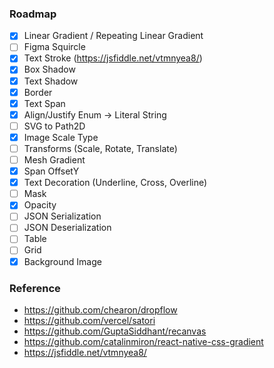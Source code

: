 ### Roadmap

- [x] Linear Gradient / Repeating Linear Gradient
- [ ] Figma Squircle
- [x] Text Stroke (https://jsfiddle.net/vtmnyea8/)
- [x] Box Shadow
- [x] Text Shadow
- [x] Border
- [x] Text Span
- [x] Align/Justify Enum -> Literal String
- [ ] SVG to Path2D
- [x] Image Scale Type
- [ ] Transforms (Scale, Rotate, Translate)
- [ ] Mesh Gradient
- [x] Span OffsetY
- [x] Text Decoration (Underline, Cross, Overline)
- [ ] Mask
- [x] Opacity
- [ ] JSON Serialization
- [ ] JSON Deserialization
- [ ] Table
- [ ] Grid
- [x] Background Image

### Reference

- https://github.com/chearon/dropflow
- https://github.com/vercel/satori
- https://github.com/GuptaSiddhant/recanvas
- https://github.com/catalinmiron/react-native-css-gradient
- https://jsfiddle.net/vtmnyea8/